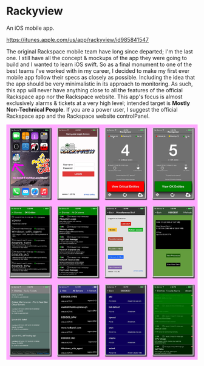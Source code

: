 # Rackyview
An iOS mobile app.

https://itunes.apple.com/us/app/rackyview/id985841547

The original Rackspace mobile team have long since departed; I'm the last one. I still have all the concept & mockups of the app they were going to build and I wanted to learn iOS swift. So as a final monument to one of the best teams I've worked with in my career, I decided to make my first ever mobile app follow their specs as closely as possible. Including the idea that the app should be very minimalistic in its approach to monitoring. As such, this app will never have anything close to all the features of the official Rackspace app nor the Rackspace website. This app's focus is almost exclusively alarms & tickets at a very high level; intended target is __Mostly Non-Technical People__. If you are a power user, I suggest the official Rackspace app and the Rackspace website controlPanel. 

![Screenshots](/screenshots/SSMontage.png?raw=true)


